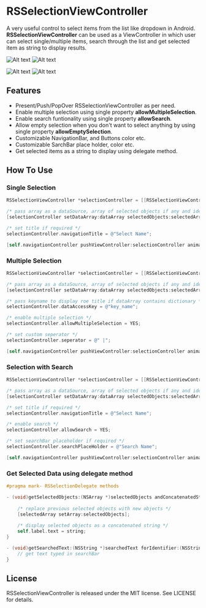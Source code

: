 # RSSelectionViewController

A very useful control to select items from the list like dropdown in Android.
**RSSelectionViewController** can be used as a ViewController in which user can select single/multiple items, search through the list and get selected item as string to display results.



![Alt text](/Images/image1.png?raw=true "Single Selection")       ![Alt text](/Images/image2.png?raw=true "Multiple Selection")



![Alt text](/Images/image3.png?raw=true "Search")                 ![Alt text](/Images/image4.png?raw=true "Customize Theme")



## Features

- Present/Push/PopOver RSSelectionViewController as per need.
- Enable multiple selection using single property **allowMultipleSelection**.
- Enable search funtionality using single property **allowSearch**.
- Allow empty selection when you don't want to select anything by using single property **allowEmptySelection**.
- Customizable NavigationBar, and Buttons color etc.
- Customizable SarchBar place holder, color etc.
- Get selected items as a string to display using delegate method.


## How To Use

### Single Selection

```objective-c
RSSelectionViewController *selectionController = [[RSSelectionViewController alloc] initWithNibName:NSStringFromClass([RSSelectionViewController class]) bundle:nil];

/* pass array as a dataSource, array of selected objects if any and identifier if required */
[selectionController setDataArray:dataArray selectedObjects:selectedArray andDelegate:self forIdentifier:identifier];

/* set title if required */
selectionController.navigationTitle = @"Select Name";

[self.navigationController pushViewController:selectionController animated:YES];
```

### Multiple Selection

```objective-c
RSSelectionViewController *selectionController = [[RSSelectionViewController alloc] initWithNibName:NSStringFromClass([RSSelectionViewController class]) bundle:nil];

/* pass array as a dataSource, array of selected objects if any and identifier if required */
[selectionController setDataArray:dataArray selectedObjects:selectedArray andDelegate:self forIdentifier:identifier];

/* pass keyname to display roe title if dataArray contains dictionary */
selectionController.dataAccessKey = @"key_name";

/* enable multiple selection */
selectionController.allowMultipleSelection = YES;

/* set custom seperator */
selectionController.seperator = @" |";

[self.navigationController pushViewController:selectionController animated:YES];
```

### Selection with Search

```objective-c
RSSelectionViewController *selectionController = [[RSSelectionViewController alloc] initWithNibName:NSStringFromClass([RSSelectionViewController class]) bundle:nil];

/* pass array as a dataSource, array of selected objects if any and identifier if required */
[selectionController setDataArray:dataArray selectedObjects:selectedArray andDelegate:self forIdentifier:identifier];

/* set title if required */
selectionController.navigationTitle = @"Select Name";

/* enable search */
selectionController.allowSearch = YES;

/* set searchBar placeholder if required */
selectionController.searchPlaceHolder = @"Search Name";

[self.navigationController pushViewController:selectionController animated:YES];
```

### Get Selected Data using delegate method

```objective-c
#pragma mark- RSSelectionDelegate methods

- (void)getSelectedObjects:(NSArray *)selectedObjects andConcatenatedString:(NSString *)string forIdentifier:(NSString *)identifier {
    
    /* replace previous selected objects with new objects */
    [selectedArray setArray:selectedObjects];
    
    /* display selected objects as a concatenated string */
    self.label.text = string;
}

- (void)getSearchedText:(NSString *)searchedText forIdentifier:(NSString *)identifier {
    // get text typed in searchBar 
}
```


## License

RSSelectionViewController is released under the MIT license. See LICENSE for details.



